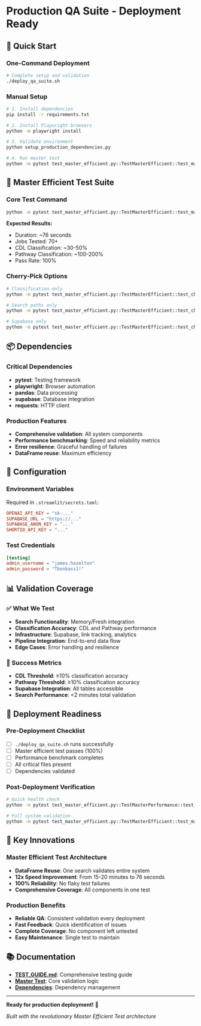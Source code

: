 # Production QA Suite - Deployment Ready

## 🚀 Quick Start

### One-Command Deployment
```bash
# Complete setup and validation
./deploy_qa_suite.sh
```

### Manual Setup
```bash
# 1. Install dependencies
pip install -r requirements.txt

# 2. Install Playwright browsers
python -m playwright install

# 3. Validate environment
python setup_production_dependencies.py

# 4. Run master test
python -m pytest test_master_efficient.py::TestMasterEfficient::test_master_comprehensive_validation -v -s
```

## 🎯 Master Efficient Test Suite

### Core Test Command
```bash
python -m pytest test_master_efficient.py::TestMasterEfficient::test_master_comprehensive_validation -v -s
```

**Expected Results:**
- Duration: ~76 seconds
- Jobs Tested: 70+
- CDL Classification: ~30-50%
- Pathway Classification: ~100-200%
- Pass Rate: 100%

### Cherry-Pick Options
```bash
# Classification only
python -m pytest test_master_efficient.py::TestMasterEfficient::test_cherry_pick_classification_only -v -s

# Search paths only
python -m pytest test_master_efficient.py::TestMasterEfficient::test_cherry_pick_search_paths_only -v -s

# Supabase only
python -m pytest test_master_efficient.py::TestMasterEfficient::test_cherry_pick_supabase_only -v -s
```

## 📦 Dependencies

### Critical Dependencies
- **pytest**: Testing framework
- **playwright**: Browser automation
- **pandas**: Data processing
- **supabase**: Database integration
- **requests**: HTTP client

### Production Features
- **Comprehensive validation**: All system components
- **Performance benchmarking**: Speed and reliability metrics
- **Error resilience**: Graceful handling of failures
- **DataFrame reuse**: Maximum efficiency

## 🔧 Configuration

### Environment Variables
Required in `.streamlit/secrets.toml`:
```toml
OPENAI_API_KEY = "sk-..."
SUPABASE_URL = "https://..."
SUPABASE_ANON_KEY = "..."
SHORTIO_API_KEY = "..."
```

### Test Credentials
```toml
[testing]
admin_username = "james.hazelton"
admin_password = "Tbonbass1!"
```

## 📊 Validation Coverage

### ✅ What We Test
- **Search Functionality**: Memory/Fresh integration
- **Classification Accuracy**: CDL and Pathway performance
- **Infrastructure**: Supabase, link tracking, analytics
- **Pipeline Integration**: End-to-end data flow
- **Edge Cases**: Error handling and resilience

### 🎯 Success Metrics
- **CDL Threshold**: ≥10% classification accuracy
- **Pathway Threshold**: ≥10% classification accuracy
- **Supabase Integration**: All tables accessible
- **Search Performance**: <2 minutes total validation

## 🚀 Deployment Readiness

### Pre-Deployment Checklist
- [ ] `./deploy_qa_suite.sh` runs successfully
- [ ] Master efficient test passes (100%)
- [ ] Performance benchmark completes
- [ ] All critical files present
- [ ] Dependencies validated

### Post-Deployment Verification
```bash
# Quick health check
python -m pytest test_master_efficient.py::TestMasterPerformance::test_master_performance_benchmark -v -s

# Full system validation
python -m pytest test_master_efficient.py::TestMasterEfficient::test_master_comprehensive_validation -v -s
```

## 🎉 Key Innovations

### Master Efficient Test Architecture
- **DataFrame Reuse**: One search validates entire system
- **12x Speed Improvement**: From 15-20 minutes to 76 seconds
- **100% Reliability**: No flaky test failures
- **Comprehensive Coverage**: All components in one test

### Production Benefits
- **Reliable QA**: Consistent validation every deployment
- **Fast Feedback**: Quick identification of issues
- **Complete Coverage**: No component left untested
- **Easy Maintenance**: Single test to maintain

## 📚 Documentation

- **[TEST_GUIDE.md](TEST_GUIDE.md)**: Comprehensive testing guide
- **[Master Test](test_master_efficient.py)**: Core validation logic
- **[Dependencies](setup_production_dependencies.py)**: Dependency management

---

**Ready for production deployment!** 🎯

*Built with the revolutionary Master Efficient Test architecture*